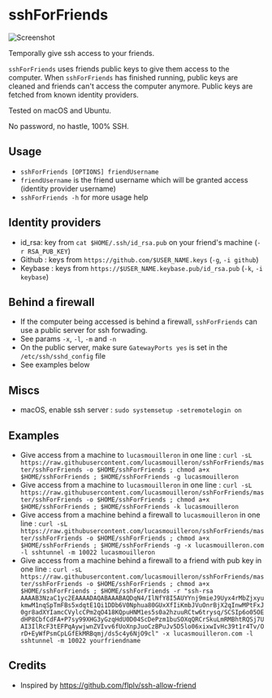 sshForFriends
=============

![Screenshot](http://grabs.lucasmouilleron.com/grab%202021-03-13%20at%2009.37.22.png)

Temporally give ssh access to your friends.

`sshForFriends` uses friends public keys to give them access to the computer.
When `sshForFriends` has finished running, public keys are cleaned and friends can't access the computer anymore.
Public keys are fetched from known identity providers.

Tested on macOS and Ubuntu.

No password, no hastle, 100% SSH.



Usage
-----
- `sshForFriends [OPTIONS] friendUsername`
- `friendUsername` is the friend username which will be granted access (identity provider username)
- `sshForFriends -h` for more usage help

Identity providers
------------------
- id_rsa: key from `cat $HOME/.ssh/id_rsa.pub` on your friend's machine (`-r RSA_PUB_KEY`)
- Github : keys from `https://github.com/$USER_NAME.keys` (`-g`, `-i github`)
- Keybase : keys from `https://$USER_NAME.keybase.pub/id_rsa.pub` (`-k`, `-i keybase`)

Behind a firewall
-----------------
- If the computer being accessed is behind a firewall, `sshForFriends` can use a public server for ssh forwading.
- See params `-x`, `-l`, `-m` and `-n`
- On the public server, make sure `GatewayPorts yes` is set in the `/etc/ssh/sshd_config` file
- See examples below

Miscs
-----
- macOS, enable ssh server : `sudo systemsetup -setremotelogin on`

Examples
--------
- Give access from a machine to `lucasmouilleron` in one line : `curl -sL https://raw.githubusercontent.com/lucasmouilleron/sshForFriends/master/sshForFriends -o $HOME/sshForFriends ; chmod a+x $HOME/sshForFriends ; $HOME/sshForFriends -g lucasmouilleron`
- Give access from a machine to `lucasmouilleron` in one line : `curl -sL https://raw.githubusercontent.com/lucasmouilleron/sshForFriends/master/sshForFriends -o $HOME/sshForFriends ; chmod a+x $HOME/sshForFriends ; $HOME/sshForFriends -k lucasmouilleron`
- Give access from a machine behind a firewall to `lucasmouilleron` in one line : `curl -sL https://raw.githubusercontent.com/lucasmouilleron/sshForFriends/master/sshForFriends -o $HOME/sshForFriends ; chmod a+x $HOME/sshForFriends ; $HOME/sshForFriends -g -x lucasmouilleron.com -l sshtunnel -m 10022 lucasmouilleron`
- Give access from a machine behind a firewall to a friend with pub key in one line : `curl -sL https://raw.githubusercontent.com/lucasmouilleron/sshForFriends/master/sshForFriends -o $HOME/sshForFriends ; chmod a+x $HOME/sshForFriends ; $HOME/sshForFriends -r "ssh-rsa AAAAB3NzaC1yc2EAAAADAQABAAABAQDqN4/IlNfY8I5AUYYnj9mieJ9Uyx4rMbZjxyukmwM1nqSpTmFBs5xdqtE1Qi1DDb6V0Nphua80GUxXfIiKmbJVuOnrBjX2qInwMPtFxJ0gr8adXYIamcCVylcCPm2qO418KQpuHNM1es5s0a2hzuuRCtw6trysq/SCSIp6o05OEdHP8CbfCdFA+P7sy99XHG3yGzqHdU0D04ScDePzm1buSOXqQRCrSkuLmRMBhtRQSj7UAI3IlRcF3tEFPqAywjwnZVIvv6fUoXnpJuoCzBPuJv5D5lo06xixwIvHc39t1r4Tv/OrD+EyWfPsmCpLGfEkMRBqmj/ds5c4y6NjO9cl" -x lucasmouilleron.com -l sshtunnel -m 10022 yourfriendname`

Credits
-------
- Inspired by https://github.com/flplv/ssh-allow-friend